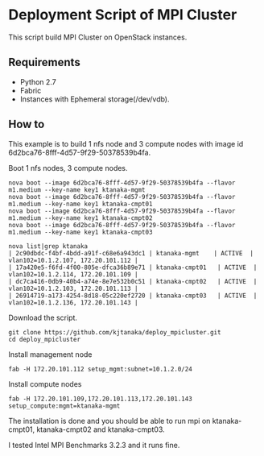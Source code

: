 Deployment Script of MPI Cluster
====================================

This script build MPI Cluster on OpenStack instances.

Requirements
---------------
* Python 2.7
* Fabric
* Instances with Ephemeral storage(/dev/vdb).

How to
--------
This example is to build 1 nfs node and 3 compute nodes with image id 6d2bca76-8fff-4d57-9f29-50378539b4fa.

Boot 1 nfs nodes, 3 compute nodes.
```
nova boot --image 6d2bca76-8fff-4d57-9f29-50378539b4fa --flavor m1.medium --key-name key1 ktanaka-mgmt
nova boot --image 6d2bca76-8fff-4d57-9f29-50378539b4fa --flavor m1.medium --key-name key1 ktanaka-cmpt01
nova boot --image 6d2bca76-8fff-4d57-9f29-50378539b4fa --flavor m1.medium --key-name key1 ktanaka-cmpt02
nova boot --image 6d2bca76-8fff-4d57-9f29-50378539b4fa --flavor m1.medium --key-name key1 ktanaka-cmpt03

nova list|grep ktanaka
| 2c90dbdc-f4bf-4bdd-a91f-c68e6a943dc1 | ktanaka-mgmt    | ACTIVE  | vlan102=10.1.2.107, 172.20.101.112 |
| 17a420e5-f6fd-4f00-805e-dfca36b89e71 | ktanaka-cmpt01   | ACTIVE  | vlan102=10.1.2.114, 172.20.101.109 |
| dc7ca416-0db9-40b4-a74e-8e7e532b0c51 | ktanaka-cmpt02   | ACTIVE  | vlan102=10.1.2.103, 172.20.101.113 |
| 26914719-a173-4254-8d18-05c220ef2720 | ktanaka-cmpt03   | ACTIVE  | vlan102=10.1.2.136, 172.20.101.143 |
```

Download the script.
```
git clone https://github.com/kjtanaka/deploy_mpicluster.git
cd deploy_mpicluster
```

Install management node
```
fab -H 172.20.101.112 setup_mgmt:subnet=10.1.2.0/24
```

Install compute nodes
```
fab -H 172.20.101.109,172.20.101.113,172.20.101.143 setup_compute:mgmt=ktanaka-mgmt
```

The installation is done and you should be able to run mpi on ktanaka-cmpt01, ktanaka-cmpt02 and ktanaka-cmpt03.

I tested Intel MPI Benchmarks 3.2.3 and it runs fine.
